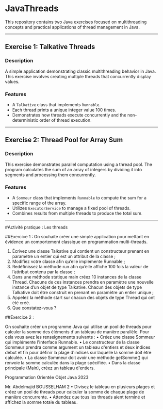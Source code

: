 # JavaThreads

This repository contains two Java exercises focused on multithreading concepts and practical applications of thread management in Java.

---

## Exercise 1: Talkative Threads

### Description
A simple application demonstrating classic multithreading behavior in Java. This exercise involves creating multiple threads that concurrently display values.

### Features
- A `Talkative` class that implements `Runnable`.
- Each thread prints a unique integer value 100 times.
- Demonstrates how threads execute concurrently and the non-deterministic order of thread execution.

---

## Exercise 2: Thread Pool for Array Sum

### Description
This exercise demonstrates parallel computation using a thread pool. The program calculates the sum of an array of integers by dividing it into segments and processing them concurrently.

### Features
- A `Sommeur` class that implements `Runnable` to compute the sum for a specific range of the array.
- Utilizes `ExecutorService` to manage a fixed pool of threads.
- Combines results from multiple threads to produce the total sum.

---


#Activité pratique : Les threads

##Exercice 1 :
On souhaite créer une simple application pour mettant en évidence un comportement classique
en programmation multi-threads.
1. Écrivez une classe Talkative qui contient un constructeur prenant en paramètre un entier
qui est un attribut de la classe ;
2. Modifiez votre classe afin qu’elle implémente Runnable ;
3. Redéfinissez la méthode run afin qu’elle affiche 100 fois la valeur de l’attribut contenu
par la classe ;
4. Dans une méthode statique main créez 10 instances de la classe Thread. Chacune de ces
instances prendra en paramètre une nouvelle instance d’un objet de type Talkative.
Chacun des objets de type Talkative doit être construit en prenant en paramètre un entier
unique ;
5. Appelez la méthode start sur chacun des objets de type Thread qui ont été créé.
6. Que constatez-vous ?

##Exercice 2 :

On souhaite créer un programme Java qui utilise un pool de threads pour calculer la somme
des éléments d'un tableau de manière parallèle. Pour cela vous avez les renseignements
suivants :
• Créez une classe Sommeur qui implémente l'interface Runnable.
• Le constructeur de la classe Sommeur prendra comme argument un tableau d'entiers
et deux indices debut et fin pour définir la plage d'indices sur laquelle la somme
doit être calculée.
• La classe Sommeur doit avoir une méthode getSomme() qui renvoie la somme
calculée dans la plage spécifiée.
• Dans la classe principale (Main), créez un tableau d'entiers.

Programmation Orientée Objet Java 2023

Mr. Abdelmajid BOUSSELHAM 2
• Divisez le tableau en plusieurs plages et créez un pool de threads pour calculer la
somme de chaque plage de manière concurrente.
• Attendez que tous les threads aient terminé et affichez la somme totale du tableau.

